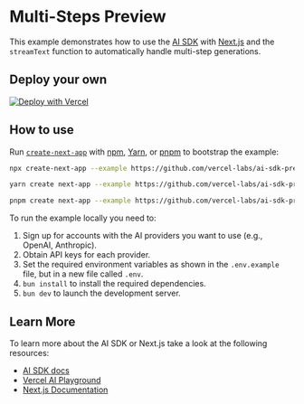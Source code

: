 # Multi-Steps Preview

This example demonstrates how to use the [AI SDK](https://sdk.vercel.ai/docs) with [Next.js](https://nextjs.org/) and the `streamText` function to automatically handle multi-step generations.

## Deploy your own

[![Deploy with Vercel](https://vercel.com/button)](https://vercel.com/new/clone?repository-url=https%3A%2F%2Fgithub.com%2Fvercel-labs%2Fai-sdk-preview-steps-reasoning&env=OPENAI_API_KEY&envDescription=OpenAI%20API%20Key%20Needed&envLink=https%3A%2F%2Fplatform.openai.com)

## How to use

Run [`create-next-app`](https://github.com/vercel/next.js/tree/canary/packages/create-next-app) with [npm](https://docs.npmjs.com/cli/init), [Yarn](https://yarnpkg.com/lang/en/docs/cli/create/), or [pnpm](https://pnpm.io) to bootstrap the example:

```bash
npx create-next-app --example https://github.com/vercel-labs/ai-sdk-preview-steps-reasoning ai-sdk-preview-steps-reasoning-example
```

```bash
yarn create next-app --example https://github.com/vercel-labs/ai-sdk-preview-steps-reasoning ai-sdk-preview-steps-reasoning-example
```

```bash
pnpm create next-app --example https://github.com/vercel-labs/ai-sdk-preview-steps-reasoning ai-sdk-preview-steps-reasoning-example
```

To run the example locally you need to:

1. Sign up for accounts with the AI providers you want to use (e.g., OpenAI, Anthropic).
2. Obtain API keys for each provider.
3. Set the required environment variables as shown in the `.env.example` file, but in a new file called `.env`.
4. `bun install` to install the required dependencies.
5. `bun dev` to launch the development server.

## Learn More

To learn more about the AI SDK or Next.js take a look at the following resources:

- [AI SDK docs](https://sdk.vercel.ai/docs)
- [Vercel AI Playground](https://play.vercel.ai)
- [Next.js Documentation](https://nextjs.org/docs)
